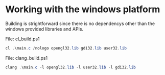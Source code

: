 # Working with the windows platform

Building is strightforward since there is no dependencys other than the windows provided libraries and APIs.


File: cl_build.ps1
```ps1
cl .\main.c /nologo opengl32.lib gdi32.lib user32.lib
```
File: clang_build.ps1
```ps1
clang .\main.c -l opengl32.lib -l user32.lib -l gdi32.lib
```